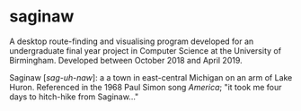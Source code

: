 # saginaw
A desktop route-finding and visualising program developed for an undergraduate final year project in Computer Science at the University of Birmingham. Developed between October 2018 and April 2019.

Saginaw [_sag-uh-naw_]: a a town in east-central Michigan on an arm of Lake Huron. Referenced in the 1968 Paul Simon song _America_; "it took me four days to hitch-hike from Saginaw..."
